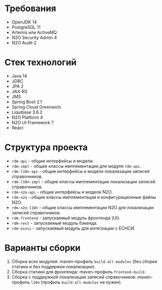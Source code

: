 # Требования

- OpenJDK 14
- PostgreSQL 11
- Artemis или ActiveMQ
- N2O Security Admin 4
- N2O Audit 2

# Стек технологий

- Java 14
- JDBC
- JPA 2
- JAX-RS
- JMS
- Spring Boot 2.1
- Spring Cloud Greenwich
- Liquibase 3.6.2
- N2O Platform 4
- N2O UI Framework 7
- React

# Структура проекта

- `rdm-api` - общие интерфейсы и модели.
- `rdm-impl` - общие классы имплементации для модуля `rdm-api`.
- `rdm-l10n-api` - общие интерфейсы и модели локализации записей справочников.
- `rdm-l10n-impl` - общие классы имплементации локализации записей справочников.
- `rdm-n2o-api` - общие интерфейсы и модели N2O. 
- `rdm-n2o` - общие классы имплементации и конфигурационные файлы N2O. 
- `rdm-n2o-l10n` - общие классы имплементации N2O для локализации записей справочников.
- *`rdm-frontend`* - запускаемый модуль фронтенда (UI).
- *`rdm-rest`* - запускаемый модуль бэкенда.
- `rdm-esnsi` - запускаемый модуль для интеграции с ЕСНСИ.

# Варианты сборки
1) Сборка всех модулей: maven-профиль `build-all-modules` (без сборки статики и без поддержки локализации).
2) Сборка статики для фронтенда: maven-профиль `frontend-build`.
3) Сборка с поддержкой локализации записей справочников: maven-профиль `l10n` (профиль `build-all-modules` не нужен).
